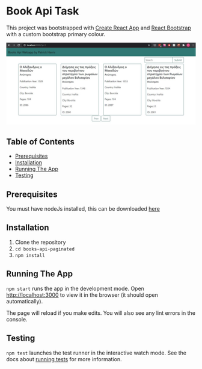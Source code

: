 # Book Api Task

This project was bootstrapped with [Create React App](https://github.com/facebook/create-react-app) and [React Bootstrap](https://react-bootstrap.github.io/) with a custom bootstrap primary colour.

![Screenshot](/src/Screenshot.jpg)

## Table of Contents
- [Prerequisites](#prerequisites)
- [Installation](#installation)
- [Running The App](#running-the-app)
- [Testing](#testing)

## Prerequisites

You must have nodeJs installed, this can be downloaded [here](https://nodejs.org/en/download/)

## Installation

1. Clone the repository
2. `cd books-api-paginated`
3. `npm install`

## Running The App

`npm start` runs the app in the development mode.
Open [http://localhost:3000](http://localhost:3000) to view it in the browser (it should open automatically).

The page will reload if you make edits.
You will also see any lint errors in the console.

## Testing

`npm test` launches the test runner in the interactive watch mode.
See the docs about [running tests](https://facebook.github.io/create-react-app/docs/running-tests) for more information.
